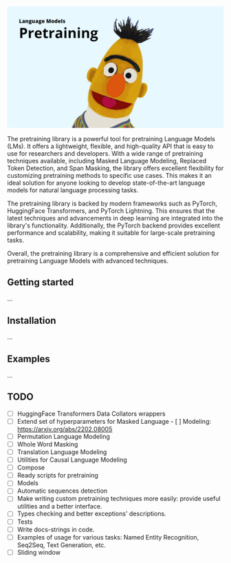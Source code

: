 <img src="assets/pretraining.png">

The pretraining library is a powerful tool for pretraining Language Models (LMs). It offers a lightweight, flexible, and high-quality API that is easy to use for researchers and developers. With a wide range of pretraining techniques available, including Masked Language Modeling, Replaced Token Detection, and Span Masking, the library offers excellent flexibility for customizing pretraining methods to specific use cases. This makes it an ideal solution for anyone looking to develop state-of-the-art language models for natural language processing tasks.

The pretraining library is backed by modern frameworks such as PyTorch, HuggingFace Transformers, and PyTorch Lightning. This ensures that the latest techniques and advancements in deep learning are integrated into the library's functionality. Additionally, the PyTorch backend provides excellent performance and scalability, making it suitable for large-scale pretraining tasks. 

Overall, the pretraining library is a comprehensive and efficient solution for pretraining Language Models with advanced techniques.

## Getting started
...

## Installation
...

## Examples
...

## TODO
- [ ] HuggingFace Transformers Data Collators wrappers
- [ ] Extend set of hyperparameters for Masked Language - [ ] Modeling: https://arxiv.org/abs/2202.08005
- [ ] Permutation Language Modeling
- [ ] Whole Word Masking
- [ ] Translation Language Modeling
- [ ] Utilities for Causal Language Modeling
- [ ] Compose
- [ ] Ready scripts for pretraining 
- [ ] Models
- [ ] Automatic sequences detection
- [ ] Make writing custom pretraining techniques more easily: provide useful utilities and a better interface.
- [ ] Types checking and better exceptions' descriptions.
- [ ] Tests
- [ ] Write docs-strings in code. 
- [ ] Examples of usage for various tasks: Named Entity Recognition, Seq2Seq, Text Generation, etc.  
- [ ] Sliding window 